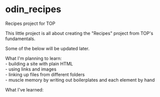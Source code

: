 # odin_recipes
Recipes project for TOP

This little project is all about creating the "Recipes" project from TOP's fundamentals.

Some of the below will be updated later.

What I'm planning to learn:  
    - building a site with plain HTML  
    - using links and images  
    - linking up files from different folders  
    - muscle memory by writing out boilerplates and each element by hand  

What I've learned:
